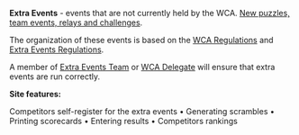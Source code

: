 **Extra Events** - events that are not currently held by the WCA. 
[New puzzles, team events, relays and challenges](https://extraevents.org/events).

The organization of these events is based on the [WCA Regulations](https://www.worldcubeassociation.org/regulations/) and [Extra Events Regulations](https://extraevents.org/regulations).

A member of [Extra Events Team](https://extraevents.org/team) or [WCA Delegate](https://www.worldcubeassociation.org/delegates) will ensure that extra events are run correctly.

**Site features:** 

Competitors self-register for the extra events
&bull; Generating scrambles
&bull; Printing scorecards
&bull; Entering results
&bull; Competitors rankings 
